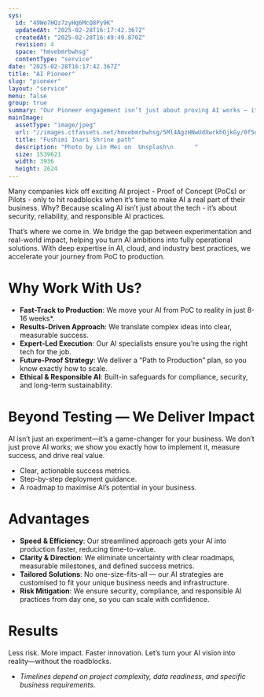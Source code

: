 ```yaml
---
sys:
  id: "49We7HQz7zyHq6McQ8Py9K"
  updatedAt: "2025-02-28T16:17:42.367Z"
  createdAt: "2025-02-28T16:49:49.870Z"
  revision: 4
  space: "hmvebmrbwhsg"
  contentType: "service"
date: "2025-02-28T16:17:42.367Z"
title: "AI Pioneer"
slug: "pioneer"
layout: "service"
menu: false
group: true
summary: "Our Pioneer engagement isn’t just about proving AI works — it’s about unlocking its full potential for your unique business challenges. With deep expertise in AI and real-world industry applications, we move beyond theory to deliver measurable, impactful results. We help you turn AI possibilities into real business value—faster and smarter.\n"
mainImage:
  assetType: "image/jpeg"
  url: "//images.ctfassets.net/hmvebmrbwhsg/5Ml4AgzHNwUdXwrkhOjkGy/0f5dc8c276d23e6f8bcad68e087a9abe/lin-mei-NYyCqdBOKwc-unsplash.jpg"
  title: "Fushimi Inari Shrine path"
  description: "Photo by Lin Mei on  Unsplash\n      "
  size: 1539621
  width: 3936
  height: 2624
---
```


Many companies kick off exciting AI project - Proof of Concept (PoCs) or Pilots - only to hit roadblocks when it’s time to make AI a real part of their business. Why? Because scaling AI isn’t just about the tech - it’s about security, reliability, and responsible AI practices.

That’s where we come in. We bridge the gap between experimentation and real-world impact, helping you turn AI ambitions into fully operational solutions. With deep expertise in AI, cloud, and industry best practices, we accelerate your journey from PoC to production.

# Why Work With Us?

- **Fast-Track to Production**: We move your AI from PoC to reality in just 8-16 weeks*.
- **Results-Driven Approach**: We translate complex ideas into clear, measurable success.
- **Expert-Led Execution**: Our AI specialists ensure you’re using the right tech for the job.
- **Future-Proof Strategy**: We deliver a “Path to Production” plan, so you know exactly how to scale.
- **Ethical & Responsible AI**: Built-in safeguards for compliance, security, and long-term sustainability.

# Beyond Testing — We Deliver Impact

AI isn’t just an experiment—it’s a game-changer for your business. We don’t just prove AI works; we show you exactly how to implement it, measure success, and drive real value.

- Clear, actionable success metrics.
- Step-by-step deployment guidance.
- A roadmap to maximise AI’s potential in your business.

# Advantages

- **Speed** **& Efficiency**: Our streamlined approach gets your AI into production faster, reducing time-to-value.
- **Clarity & Direction**: We eliminate uncertainty with clear roadmaps, measurable milestones, and defined success metrics.
- **Tailored Solutions**: No one-size-fits-all — our AI strategies are customised to fit your unique business needs and infrastructure.
- **Risk Mitigation**: We ensure security, compliance, and responsible AI practices from day one, so you can scale with confidence.

# Results

Less risk. More impact. Faster innovation. Let’s turn your AI vision into reality—without the roadblocks.

* _Timelines depend on project complexity, data readiness, and specific business requirements._

